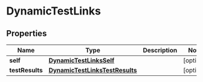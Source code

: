 

# DynamicTestLinks


## Properties

| Name | Type | Description | Notes |
|------------ | ------------- | ------------- | -------------|
|**self** | [**DynamicTestLinksSelf**](DynamicTestLinksSelf.md) |  |  [optional] |
|**testResults** | [**DynamicTestLinksTestResults**](DynamicTestLinksTestResults.md) |  |  [optional] |



